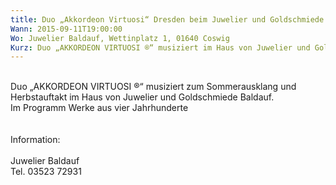 ```yaml
---
title: Duo „Akkordeon Virtuosi“ Dresden beim Juwelier und Goldschmiede Baldauf zu Gast
Wann: 2015-09-11T19:00:00
Wo: Juwelier Baldauf, Wettinplatz 1, 01640 Coswig
Kurz: Duo „AKKORDEON VIRTUOSI ®“ musiziert im Haus von Juwelier und Goldschmiede Baldauf zum Sommerausklang und Herbstauftakt.<br>Für mehr Information klicken Sie bitte hier…
---
```


<br>Duo „AKKORDEON VIRTUOSI ®“ musiziert zum Sommerausklang und Herbstauftakt im Haus von Juwelier und Goldschmiede Baldauf.<br>Im Programm Werke aus vier Jahrhunderte<br><br><br>Information:<br><br>Juwelier Baldauf <br>Tel. 03523 72931